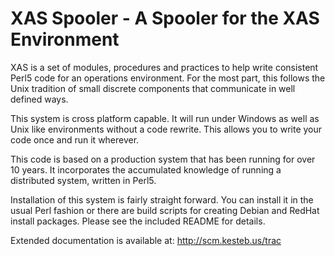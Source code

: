 XAS Spooler - A Spooler for the XAS Environment
===============================================

XAS is a set of modules, procedures and practices to help write
consistent Perl5 code for an operations environment. For the most part,
this follows the Unix tradition of small discrete components that
communicate in well defined ways.

This system is cross platform capable. It will run under Windows as well
as Unix like environments without a code rewrite. This allows you to
write your code once and run it wherever.

This code is based on a production system that has been running for over
10 years. It incorporates the accumulated knowledge of running a
distributed system, written in Perl5.

Installation of this system is fairly straight forward. You can install
it in the usual Perl fashion or there are build scripts for creating
Debian and RedHat install packages. Please see the included README for
details.

Extended documentation is available at: http://scm.kesteb.us/trac

